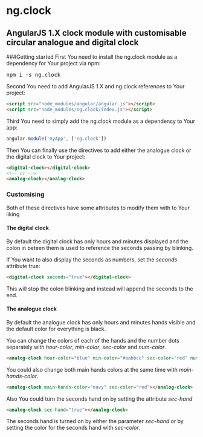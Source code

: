 # ng.clock
## AngularJS 1.X clock module with customisable circular analogue and digital clock
###Getting started
First You need to install the ng.clock module as a dependency for Your project via npm:
<pre>npm i -s ng.clock</pre>

Second You need to add AngularJS 1.X and ng.clock references to Your project:
```html
<script src="node_modules/angular/angular.js"></script>
<script src="node_modules/ng.clock/index.js"></script>
```

Third You need to simply add the ng.clock module as a dependency to Your app:
```javascript
angular.module('myApp', ['ng.clock'])
```

Then You can finally use the directives to add either the analogue clock or the digital clock to Your project:
```html
<digital-clock></digital-clock>
<!-- or -->
<analog-clock></analog-clock>
```

### Customising
Both of these directives have some attributes to modify them with to Your liking

#### The digital clock 
By default the digital clock has only hours and minutes displayed and the colon in beteen them is used to reference the seconds passing by blinking.

If You want to also display the seconds as numbers, set the _seconds_ attribute true:
```html
<digital-clock seconds="true"></digital-clock>
```
This will stop the colon blinking and instead will append the seconds to the end.

#### The analogue clock
By default the analogue clock has only hours and minutes hands visible and the default color for everything is black.

You can change the colors of each of the hands and the number dots separately with _hour-color_, _min-color_, _sec-color_ and _num-color_.
```html
<analog-clock hour-color="blue" min-color="#aabbcc" sec-color="red" num-color=""green></analog-clock>
```
You could also change both main hands colors at the same time with _main-hands-color_.
```html
<analog-clock main-hands-color="navy" sec-color="red"></analog-clock>
```
Also You could turn the seconds hand on by setting the attribute _sec-hand_
```html
<analog-clock sec-hand="true"></analog-clock>
```

The seconds hand is turned on by either the parameter _sec-hand_ or by setting the color for the seconds hand with _sec-color_.


